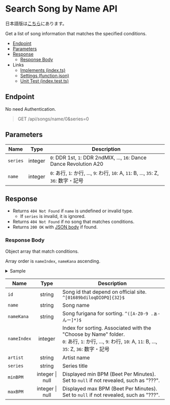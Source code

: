 # Search Song by Name API

日本語版は[こちら](./README-ja.md)にあります。

Get a list of song information that matches the specified conditions.

- [Endpoint](#endpoint)
- [Parameters](#parameters)
- [Response](#response)
  - [Response Body](#response-body)
- Links
  - [Implements (index.ts)](./index.ts)
  - [Settings (function.json)](./function.json)
  - [Unit Test (index.test.ts)](../index.test.ts)

## Endpoint

No need Authentication.

> GET /api/songs/name/0&series=0

## Parameters

|Name|Type|Description|
|----|:--:|---|
|`series`|integer|`0`: DDR 1st, `1`: DDR 2ndMIX, ..., `16`: Dance Dance Revolution A20|
|`name`|integer|`0`: あ行, `1`: か行, ..., `9`: わ行, `10`: A, `11`: B, ..., `35`: Z, `36`: 数字・記号|

## Response

- Returns `404 Not Found` if `name` is undefined or invalid type.
  - If `series` is invalid, it is ignored.
- Returns `404 Not Found` if no song that matches conditions.
- Returns `200 OK` with [JSON body](#response-body) if found.

### Response Body

Object array that match conditions.

Array order is `nameIndex`, `nameKana` ascending.

<details>
  <summary>Sample</summary>

```json
[
  {
    "id": "61oIP0QIlO90d18ObDP1Dii6PoIQoOD8",
    "name": "イーディーエム・ジャンパーズ",
    "nameKana": "いーでぃーえむ じゃんぱーず",
    "nameIndex": 0,
    "artist": "かめりあ feat. ななひら",
    "series": "DanceDanceRevolution A",
    "minBPM": 72,
    "maxBPM": 145
  }
]
```

</details>

|Name|Type|Description|
|----|:--:|-----------|
|`id`|string|Song id that depend on official site. `^[01689bdiloqDIOPQ]{32}$`|
|`name`|string|Song name|
|`nameKana`|string|Song furigana for sorting. `^([A-Z0-9 .ぁ-んー]*)$`|
|`nameIndex`|integer|Index for sorting. Associated with the "Choose by Name" folder.<br />`0`: あ行, `1`: か行, ..., `9`: わ行, `10`: A, `11`: B, ..., `35`: Z, `36`: 数字・記号|
|`artist`|string|Artist name|
|`series`|string|Series title|
|`minBPM`|integer \| null|Displayed min BPM (Beet Per Minutes). Set to `null` if not revealed, such as "???".|
|`maxBPM`|integer \| null|Displayed max BPM (Beet Per Minutes). Set to `null` if not revealed, such as "???".|
